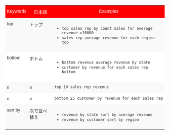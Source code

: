 
<style type="text/css">
.tg  {border-collapse:collapse;border-spacing:0;border:none;border-color:#ccc;}
.tg td{font-family:Arial, sans-serif;font-size:14px;padding:10px 5px;border-style:solid;border-width:0px;overflow:hidden;word-break:normal;border-color:#ccc;color:#333;background-color:#fff;}
.tg th{font-family:Arial, sans-serif;font-size:14px;font-weight:normal;padding:10px 5px;border-style:solid;border-width:0px;overflow:hidden;word-break:normal;border-color:#ccc;color:#333;background-color:#f0f0f0;}
.tg .tg-k64o{background-color:#fe0000;color:#ffffff;border-color:inherit;vertical-align:top}
.tg .tg-dc35{background-color:#f9f9f9;border-color:inherit;vertical-align:top}
.tg .tg-us36{border-color:inherit;vertical-align:top}
</style>
<table class="tg">
  <tr>
    <th class="tg-k64o">Keywords</th>
    <th class="tg-k64o">日本語</th>
    <th class="tg-k64o">Examples</th>
  </tr>
  <tr>
    <td class="tg-dc35">top</td>
    <td class="tg-dc35">トップ</td>
    <td class="tg-dc35">
    <ul><li><code>top sales rep by count sales for average revenue &gt;10000</code></li>
    <li><code>sales rep average revenue for each region top </code></li> </ul>
    </td>
  </tr>
  <tr>
    <td class="tg-us36">bottom</td>
    <td class="tg-us36">ボトム</td>
    <td class="tg-us36">
    <ul><li><code>bottom revenue average revenue by state</code></li>
    <li><code>customer by revenue for each sales rep bottom </code></li></ul>
    </td>
  </tr>
  <tr>
    <td class="tg-dc35"><em>n</em></td>
    <td class="tg-dc35">n</td>
    <td class="tg-dc35">
    <code>top 10 sales rep revenue</code>
    </td>
  </tr>
  <tr>
    <td class="tg-us36"><em>n</em></td>
    <td class="tg-us36"><em>n</em></td>
    <td class="tg-us36">
    <code>bottom 25 customer by revenue for each sales rep</code>
    </td>
  </tr>
  <tr>
    <td class="tg-dc35">sort by</td>
    <td class="tg-dc35">次で並べ替え</td>
    <td class="tg-dc35">
    <ul>
    <li><code>revenue by state sort by average revenue</code></li>
    <li><code>revenue by customer sort by region</code></li>
    </ul>
    </td>
  </tr>
</table>
